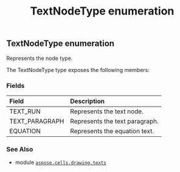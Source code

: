 ﻿---
title: TextNodeType enumeration
second_title: Aspose.Cells for Python via .NET API References
description: 
type: docs
weight: 200
url: /aspose.cells.drawing.texts/textnodetype/
is_root: false
---

## TextNodeType enumeration

Represents the node type.



The TextNodeType type exposes the following members:

### Fields
| Field | Description |
| :- | :- |
| TEXT_RUN | Represents the text node. |
| TEXT_PARAGRAPH | Represents the text paragraph. |
| EQUATION | Represents the equation text. |



### See Also
* module [`aspose.cells.drawing.texts`](..)
